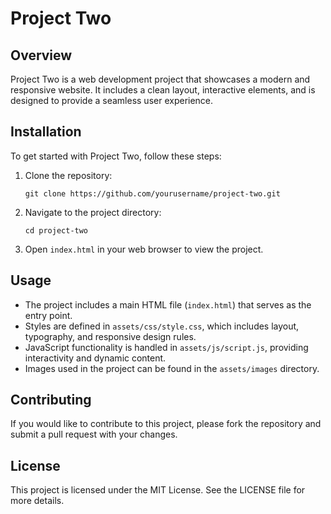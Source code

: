 # Project Two

## Overview
Project Two is a web development project that showcases a modern and responsive website. It includes a clean layout, interactive elements, and is designed to provide a seamless user experience.

## Installation
To get started with Project Two, follow these steps:

1. Clone the repository:
   ```
   git clone https://github.com/yourusername/project-two.git
   ```
2. Navigate to the project directory:
   ```
   cd project-two
   ```
3. Open `index.html` in your web browser to view the project.

## Usage
- The project includes a main HTML file (`index.html`) that serves as the entry point.
- Styles are defined in `assets/css/style.css`, which includes layout, typography, and responsive design rules.
- JavaScript functionality is handled in `assets/js/script.js`, providing interactivity and dynamic content.
- Images used in the project can be found in the `assets/images` directory.

## Contributing
If you would like to contribute to this project, please fork the repository and submit a pull request with your changes.

## License
This project is licensed under the MIT License. See the LICENSE file for more details.